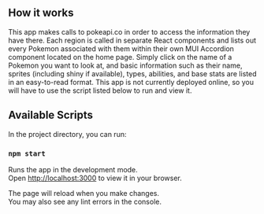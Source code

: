 ## How it works

This app makes calls to pokeapi.co in order to access the information they have there. Each region is called in separate React components and lists out every Pokemon associated with them within their own MUI Accordion component located on the home page.
Simply click on the name of a Pokemon you want to look at, and basic information such as their name, sprites (including shiny if available), types, abilities, and base stats are listed in an easy-to-read format.
This app is not currently deployed online, so you will have to use the script listed below to run and view it.

## Available Scripts

In the project directory, you can run:

### `npm start`

Runs the app in the development mode.\
Open [http://localhost:3000](http://localhost:3000) to view it in your browser.

The page will reload when you make changes.\
You may also see any lint errors in the console.
